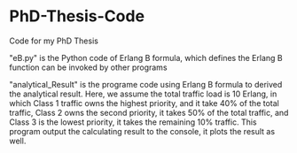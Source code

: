 # PhD-Thesis-Code
Code for my PhD Thesis

"eB.py" is the Python code of Erlang B formula, which defines the Erlang B function can be invoked by other programs

"analytical_Result" is the programe code using Erlang B formula to derived the analytical result. Here, we assume the total 
traffic load is 10 Erlang, in which Class 1 traffic owns the highest priority, and it take 40% of the total traffic, Class 2
owns the second priority, it takes 50% of the total traffic, and Class 3 is the lowest priority, it takes the remaining 10% 
traffic. This program output the calculating result to the console, it plots the result as well.
